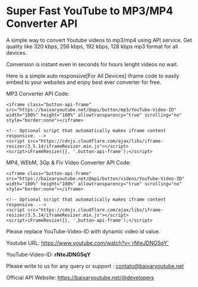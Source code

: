 # Super Fast YouTube to MP3/MP4 Converter API

A simple way to convert Youtube videos to mp3/mp4 using API service. Get quality like 320 kbps, 256 kbps, 192 kbps, 128 kbps mp3 format for all devices.

Conversion is instant even in seconds for hours lenght videos no wait.

Here is a simple auto responsive[For All Devices] iframe code to easily embed to your websites and enjoy best ever converter for free.

MP3 Converter API Code:

`<iframe class="button-api-frame" src="https://baixaryoutube.net/@api/button/mp3/YouTube-Video-ID" width="100%" height="100%" allowtransparency="true" scrolling="no" style="border:none"></iframe>`
```
<!-- Optional script that automatically makes iframe content responsive. -->
<script src="https://cdnjs.cloudflare.com/ajax/libs/iframe-resizer/3.5.14/iframeResizer.min.js"></script>
<script>iFrameResize({}, '.button-api-frame');</script>
```

MP4, WEbM, 3Gp & Flv Video Converter API Code:

`<iframe class="button-api-frame" src="https://baixaryoutube.net/@api/button/videos/YouTube-Video-ID" width="100%" height="100%" allowtransparency="true" scrolling="no" style="border:none"></iframe>`
```
<!-- Optional script that automatically makes iframe content responsive. -->
<script src="https://cdnjs.cloudflare.com/ajax/libs/iframe-resizer/3.5.14/iframeResizer.min.js"></script>
<script>iFrameResize({}, '.button-api-frame');</script>
```
Please replace YouTube-Video-ID with dynamic video id value.

Youtube URL: https://www.youtube.com/watch?v=`rNteJDNG5qY`

YouTube-Video-ID: **rNteJDNG5qY**

Please write to us for any query or support : contato@baixaryoutube.net

Official API Website: https://baixaryoutube.net/@developers
